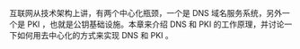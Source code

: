 互联网从技术架构上讲，有两个中心化瓶颈，一个是 DNS 域名服务系统，另外一个是 PKI ，也就是公钥基础设施。本章来介绍 DNS 和 PKI 的工作原理，并讨论一下如何用去中心化的方式来实现 DNS 和 PKI 。
